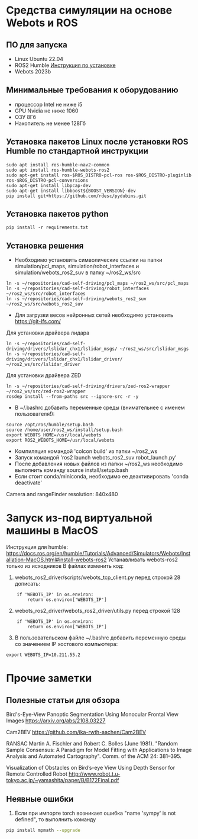 # Средства симуляции на основе Webots и ROS 

## ПО для запуска
* Linux Ubuntu 22.04
* ROS2 Humble [Инструкция по установке](https://docs.ros.org/en/humble/Installation.html)
* Webots 2023b

## Минимальные требования к оборудованию
* процессор Intel не ниже i5
* GPU Nvidia не ниже 1060
* ОЗУ 8Гб
* Накопитель не менее 128Гб

## Установка пакетов Linux после установки ROS Humble по стандартной инструкции
```
sudo apt install ros-humble-nav2-common
sudo apt install ros-humble-webots-ros2
sudo apt-get install ros-$ROS_DISTRO-pcl-ros ros-$ROS_DISTRO-pluginlib  ros-$ROS_DISTRO-pcl-conversions
sudo apt-get install libpcap-dev
sudo apt-get install libboost${BOOST_VERSION}-dev 
pip install git+https://github.com/rdesc/pydubins.git
```
## Установка пакетов python
```
pip install -r requirements.txt
```

## Установка решения
* Необходимо установить символические ссылки на папки simulation/pcl_maps, simulation/robot_interfaces и simulation/webots_ros2_suv в папку ~/ros2_ws/src
```
ln -s ~/repositories/cad-self-driving/pcl_maps ~/ros2_ws/src/pcl_maps
ln -s ~/repositories/cad-self-driving/robot_interfaces ~/ros2_ws/src/robot_interfaces
ln -s ~/repositories/cad-self-driving/webots_ros2_suv ~/ros2_ws/src/webots_ros2_suv
```
* Для загрузки весов нейронных сетей необходимо установить https://git-lfs.com/

Для установки драйвера лидара 
```
ln -s ~/repositories/cad-self-driving/drivers/lslidar_chx1/lslidar_msgs/ ~/ros2_ws/src/lslidar_msgs
ln -s ~/repositories/cad-self-driving/drivers/lslidar_chx1/lslidar_driver/ ~/ros2_ws/src/lslidar_driver
```

Для установки драйвера ZED
```
ln -s ~/repositories/cad-self-driving/drivers/zed-ros2-wrapper ~/ros2_ws/src/zed-ros2-wrapper
rosdep install --from-paths src --ignore-src -r -y
```

* В ~/.bashrc добавить переменные среды (внимательнее с именем пользователя!):
```
source /opt/ros/humble/setup.bash
source /home/user/ros2_ws/install/setup.bash
export WEBOTS_HOME=/usr/local/webots
export ROS2_WEBOTS_HOME=/usr/local/webots
```

* Компиляция командой 'colcon build' из папки ~/ros2_ws 
* Запуск командой 'ros2 launch webots_ros2_suv robot_launch.py'
* После добавления новых файлов из папки ~/ros2_ws необходимо выполнить команду source install/setup.bash
* Если стоит conda/miniconda, необходимо ее деактивировать 'conda deactivate'

Camera and rangeFinder resolution: 840x480


# Запуск из-под виртуальной машины в MacOS
Инструкция для humble: https://docs.ros.org/en/humble/Tutorials/Advanced/Simulators/Webots/Installation-MacOS.html#install-webots-ros2
Устанавливать webots-ros2 только из исходников
В файлах изменить код:
1. webots_ros2_driver/scripts/webots_tcp_client.py перед строкой 28 дописать:
```
    if 'WEBOTS_IP' in os.environ:
        return os.environ['WEBOTS_IP']
```
2. webots_ros2_driver/webots_ros2_driver/utils.py перед строкой 128
```
    if 'WEBOTS_IP' in os.environ:
        return os.environ['WEBOTS_IP']
```
3. В пользовательском файле ~/.bashrc добавить переменную среды со значением IP хостового компьютера:
```
export WEBOTS_IP=10.211.55.2
```


# Прочие заметки
## Полезные статьи для обзора
Bird's-Eye-View Panoptic Segmentation Using Monocular Frontal View Images
https://arxiv.org/abs/2108.03227

Cam2BEV
https://github.com/ika-rwth-aachen/Cam2BEV

RANSAC
Martin A. Fischler and Robert C. Bolles (June 1981). "Random Sample Consensus: A Paradigm for Model Fitting with Applications to Image Analysis and Automated Cartography". Comm. of the ACM 24: 381–395.

Visualization of Obstacles on Bird’s-eye View Using Depth Sensor for Remote Controlled Robot
http://www.robot.t.u-tokyo.ac.jp/~yamashita/paper/B/B172Final.pdf


## Неявные ошибки
1. Если при импорте torch возникает ошибка "name 'sympy' is not defined", то выполнить команду 
```bash
pip install mpmath --upgrade
```
